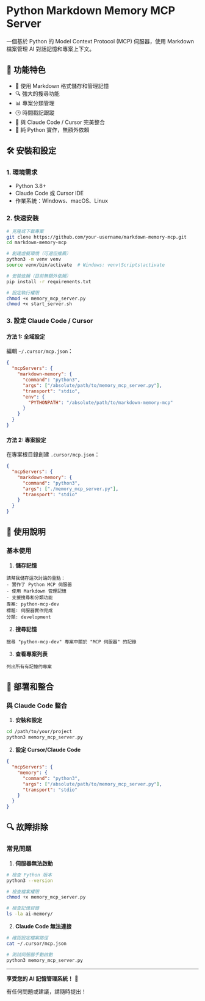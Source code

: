 # Python Markdown Memory MCP Server

一個基於 Python 的 Model Context Protocol (MCP) 伺服器，使用 Markdown 檔案管理 AI 對話記憶和專案上下文。

## 🚀 功能特色

- 📝 使用 Markdown 格式儲存和管理記憶
- 🔍 強大的搜尋功能
- 📊 專案分類管理
- 🕒 時間戳記跟蹤
- 🎯 與 Claude Code / Cursor 完美整合
- 🐍 純 Python 實作，無額外依賴

## 🛠️ 安裝和設定

### 1. 環境需求

- Python 3.8+
- Claude Code 或 Cursor IDE
- 作業系統：Windows、macOS、Linux

### 2. 快速安裝

```bash
# 克隆或下載專案
git clone https://github.com/your-username/markdown-memory-mcp.git
cd markdown-memory-mcp

# 創建虛擬環境（可選但推薦）
python3 -m venv venv
source venv/bin/activate  # Windows: venv\Scripts\activate

# 安裝依賴（目前無額外依賴）
pip install -r requirements.txt

# 設定執行權限
chmod +x memory_mcp_server.py
chmod +x start_server.sh
```

### 3. 設定 Claude Code / Cursor

#### 方法 1: 全域設定
編輯 `~/.cursor/mcp.json`：
```json
{
  "mcpServers": {
    "markdown-memory": {
      "command": "python3",
      "args": ["/absolute/path/to/memory_mcp_server.py"],
      "transport": "stdio",
      "env": {
        "PYTHONPATH": "/absolute/path/to/markdown-memory-mcp"
      }
    }
  }
}
```

#### 方法 2: 專案設定
在專案根目錄創建 `.cursor/mcp.json`：
```json
{
  "mcpServers": {
    "markdown-memory": {
      "command": "python3",
      "args": ["./memory_mcp_server.py"],
      "transport": "stdio"
    }
  }
}
```

## 📖 使用說明

### 基本使用

1. **儲存記憶**
```
請幫我儲存這次討論的重點：
- 實作了 Python MCP 伺服器
- 使用 Markdown 管理記憶
- 支援搜尋和分類功能
專案: python-mcp-dev
標題: 伺服器實作完成
分類: development
```

2. **搜尋記憶**
```
搜尋 "python-mcp-dev" 專案中關於 "MCP 伺服器" 的記錄
```

3. **查看專案列表**
```
列出所有有記憶的專案
```

## 🚀 部署和整合

### 與 Claude Code 整合

1. **安裝和設定**
```bash
cd /path/to/your/project
python3 memory_mcp_server.py
```

2. **設定 Cursor/Claude Code**
```json
{
  "mcpServers": {
    "memory": {
      "command": "python3",
      "args": ["/absolute/path/to/memory_mcp_server.py"],
      "transport": "stdio"
    }
  }
}
```

## 🔍 故障排除

### 常見問題

1. **伺服器無法啟動**
```bash
# 檢查 Python 版本
python3 --version

# 檢查檔案權限
chmod +x memory_mcp_server.py

# 檢查記憶目錄
ls -la ai-memory/
```

2. **Claude Code 無法連接**
```bash
# 確認設定檔案路徑
cat ~/.cursor/mcp.json

# 測試伺服器手動啟動
python3 memory_mcp_server.py
```

---

**享受您的 AI 記憶管理系統！** 🚀

有任何問題或建議，請隨時提出！